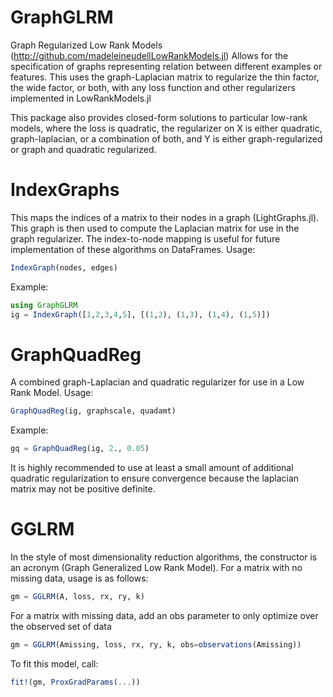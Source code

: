 # GraphGLRM

Graph Regularized Low Rank Models (http://github.com/madeleineudellLowRankModels.jl)
Allows for the specification of graphs representing relation between different examples or features.
This uses the graph-Laplacian matrix to regularize the thin factor, the wide factor, or both, with
any loss function and other regularizers implemented in LowRankModels.jl

This package also provides closed-form solutions to particular low-rank models, where the loss
is quadratic, the regularizer on X is either quadratic, graph-laplacian, or a combination of both, and Y is either
graph-regularized or graph and quadratic regularized.

# IndexGraphs
This maps the indices of a matrix to their nodes in a graph (LightGraphs.jl).
This graph is then used to compute the Laplacian matrix for use in the graph regularizer.
The index-to-node mapping is useful for future implementation of these algorithms on DataFrames.
Usage:
```julia
IndexGraph(nodes, edges)
```
Example:
```julia
using GraphGLRM
ig = IndexGraph([1,2,3,4,5], [(1,2), (1,3), (1,4), (1,5)])
```

# GraphQuadReg
A combined graph-Laplacian and quadratic regularizer for use in a Low Rank Model.
Usage:
```julia
GraphQuadReg(ig, graphscale, quadamt)
```
Example:
```julia
gq = GraphQuadReg(ig, 2., 0.05)
```
It is highly recommended to use at least a small amount of additional quadratic
regularization to ensure convergence because the laplacian matrix may not be
positive definite.

# GGLRM
In the style of most dimensionality reduction algorithms, the constructor
is an acronym (Graph Generalized Low Rank Model).
For a matrix with no missing data, usage is as follows:
```julia
gm = GGLRM(A, loss, rx, ry, k)
```
For a matrix with missing data, add an obs parameter to only optimize over
the observed set of data
```julia
gm = GGLRM(Amissing, loss, rx, ry, k, obs=observations(Amissing))
```
To fit this model, call:
```julia
fit!(gm, ProxGradParams(...))
```
